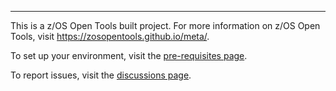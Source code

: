 
---

This is a z/OS Open Tools built project. For more information on z/OS Open Tools, visit https://zosopentools.github.io/meta/.

To set up your environment, visit the [pre-requisites page](https://zosopentools.github.io/meta/#/Guides/Pre-req).

To report issues, visit the [discussions page](https://github.com/ZOSOpenTools/meta/discussions).
